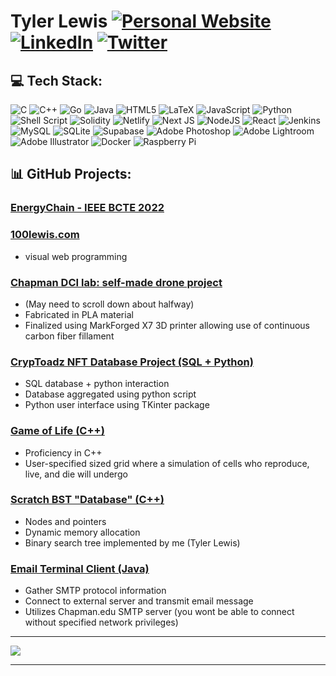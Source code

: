 
<!-- ## 🌐 Socials: -->
# Tyler Lewis [![Personal Website](https://img.shields.io/badge/-100lewis.com-lightgrey)](https://100lewis.com) [![LinkedIn](https://img.shields.io/badge/LinkedIn-%230077B5.svg?logo=linkedin&logoColor=white)](https://linkedin.com/in/Tylew) [![Twitter](https://img.shields.io/badge/Twitter-%231DA1F2.svg?logo=Twitter&logoColor=white)](https://twitter.com/Fslfree ) 

## 💻 Tech Stack:
![C](https://img.shields.io/badge/c-%2300599C.svg?style=for-the-badge&logo=c&logoColor=white) ![C++](https://img.shields.io/badge/c++-%2300599C.svg?style=for-the-badge&logo=c%2B%2B&logoColor=white) ![Go](https://img.shields.io/badge/go-%2300ADD8.svg?style=for-the-badge&logo=go&logoColor=white) ![Java](https://img.shields.io/badge/java-%23ED8B00.svg?style=for-the-badge&logo=java&logoColor=white) ![HTML5](https://img.shields.io/badge/html5-%23E34F26.svg?style=for-the-badge&logo=html5&logoColor=white) ![LaTeX](https://img.shields.io/badge/latex-%23008080.svg?style=for-the-badge&logo=latex&logoColor=white) ![JavaScript](https://img.shields.io/badge/javascript-%23323330.svg?style=for-the-badge&logo=javascript&logoColor=%23F7DF1E) ![Python](https://img.shields.io/badge/python-3670A0?style=for-the-badge&logo=python&logoColor=ffdd54) ![Shell Script](https://img.shields.io/badge/shell_script-%23121011.svg?style=for-the-badge&logo=gnu-bash&logoColor=white) ![Solidity](https://img.shields.io/badge/Solidity-%23363636.svg?style=for-the-badge&logo=solidity&logoColor=white) ![Netlify](https://img.shields.io/badge/netlify-%23000000.svg?style=for-the-badge&logo=netlify&logoColor=#00C7B7) ![Next JS](https://img.shields.io/badge/Next-black?style=for-the-badge&logo=next.js&logoColor=white) ![NodeJS](https://img.shields.io/badge/node.js-6DA55F?style=for-the-badge&logo=node.js&logoColor=white) ![React](https://img.shields.io/badge/react-%2320232a.svg?style=for-the-badge&logo=react&logoColor=%2361DAFB) ![Jenkins](https://img.shields.io/badge/jenkins-%232C5263.svg?style=for-the-badge&logo=jenkins&logoColor=white) ![MySQL](https://img.shields.io/badge/mysql-%2300f.svg?style=for-the-badge&logo=mysql&logoColor=white) ![SQLite](https://img.shields.io/badge/sqlite-%2307405e.svg?style=for-the-badge&logo=sqlite&logoColor=white) ![Supabase](https://img.shields.io/badge/Supabase-3ECF8E?style=for-the-badge&logo=supabase&logoColor=white) ![Adobe Photoshop](https://img.shields.io/badge/adobephotoshop-%2331A8FF.svg?style=for-the-badge&logo=adobephotoshop&logoColor=white) ![Adobe Lightroom](https://img.shields.io/badge/Adobe%20Lightroom-31A8FF.svg?style=for-the-badge&logo=Adobe%20Lightroom&logoColor=white) ![Adobe Illustrator](https://img.shields.io/badge/adobeillustrator-%23FF9A00.svg?style=for-the-badge&logo=adobeillustrator&logoColor=white) ![Docker](https://img.shields.io/badge/docker-%230db7ed.svg?style=for-the-badge&logo=docker&logoColor=white) ![Raspberry Pi](https://img.shields.io/badge/-RaspberryPi-C51A4A?style=for-the-badge&logo=Raspberry-Pi)
## 📊 GitHub Projects:
### [EnergyChain - IEEE BCTE 2022](https://github.com/tylew/EnergyChain)


### [100lewis.com](https://100lewis.com)
* visual web programming

### [Chapman DCI lab: self-made drone project](https://sites.google.com/chapman.edu/the-dci-lab/home/showcase#h.93iq8wiok6qo)
* (May need to scroll down about halfway)
* Fabricated in PLA material
* Finalized using MarkForged X7 3D printer allowing use of continuous carbon fiber fillament 

### [CrypToadz NFT Database Project (SQL + Python)](https://github.com/tylew/CrypToad-Tkinter-)
* SQL database + python interaction 
* Database aggregated using python script
* Python user interface using TKinter package

### [Game of Life (C++)](https://github.com/tylew/gameOfLife) 
* Proficiency in C++
* User-specified sized grid where a simulation of cells who reproduce, live, and die will undergo

### [Scratch BST "Database" (C++)](https://github.com/tylew/cpp_BSTdatabase)
* Nodes and pointers
* Dynamic memory allocation
* Binary search tree implemented by me (Tyler Lewis)

### [Email Terminal Client (Java)](https://github.com/tylew/email)
* Gather SMTP protocol information
* Connect to external server and transmit email message
* Utilizes Chapman.edu SMTP server (you wont be able to connect without specified network privileges)

--- 
![](https://github-readme-stats.vercel.app/api/top-langs/?username=Tylew&theme=dark&hide_border=false&include_all_commits=false&count_private=false&layout=compact)

---


<!--
### [Basic Hashmap "Database" (Java)](https://github.com/tylew/Java_HashMapDatabase)
* Hash Map
-->
